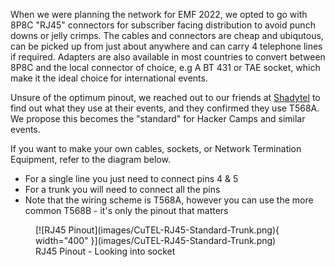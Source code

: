 When we were planning the network for EMF 2022, we opted to go with 8P8C "RJ45" connectors for subscriber facing distribution to avoid punch downs or jelly crimps. The cables and connectors are cheap and ubiqutous, can be picked up from just about anywhere and can carry 4 telephone lines if required. Adapters are also available in most countries to convert between 8P8C and the local connector of choice, e.g A BT 431 or TAE socket, which make it the ideal choice for international events.

Unsure of the optimum pinout, we reached out to our friends at [Shadytel](https://shady.tel/) to find out what they use at their events, and they confirmed they use T568A. We propose this becomes the "standard" for Hacker Camps and similar events.

If you want to make your own cables, sockets, or Network Termination Equipment, refer to the diagram below. 

 - For a single line you just need to connect pins 4 & 5
 - For a trunk you will need to connect all the pins
 - Note that the wiring scheme is T568A, however you can use the more common T568B - it's only the pinout that matters

<figure markdown="span">
  [![RJ45 Pinout](images/CuTEL-RJ45-Standard-Trunk.png){ width="400" }](images/CuTEL-RJ45-Standard-Trunk.png)
  <figcaption>RJ45 Pinout - Looking into socket</figcaption>
</figure>
